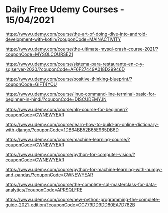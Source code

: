 # Daily Free Udemy Courses - 15/04/2021

https://www.udemy.com/course/the-art-of-doing-dive-into-android-development-with-kotlin/?couponCode=MAINACTIVITY
https://www.udemy.com/course/the-ultimate-mysql-crash-course-2021/?couponCode=MYSQLCOURSE21
https://www.udemy.com/course/sistema-para-restaurante-en-c-y-sqlserver-2020/?couponCode=AF6F27449A018D29946D
https://www.udemy.com/course/positive-thinking-blueprint/?couponCode=GIFT4YOU
https://www.udemy.com/course/linux-command-line-terminal-basic-for-beginner-in-hindi/?couponCode=DISCUDEMY.IN
https://www.udemy.com/course/nlp-course-for-beginner/?couponCode=CWNEWYEAR
https://www.udemy.com/course/learn-how-to-build-an-online-dictionary-with-django/?couponCode=1DB64BB52B65E965DB6D
https://www.udemy.com/course/machine-learning-course/?couponCode=CWNEWYEAR
https://www.udemy.com/course/python-for-computer-vision/?couponCode=CWNEWYEAR
https://www.udemy.com/course/python-for-machine-learning-with-numpy-and-pandas/?couponCode=CWNEWYEAR
https://www.udemy.com/course/the-complete-sql-masterclass-for-data-analytics/?couponCode=APRSQLFRE
https://www.udemy.com/course/new-python-programming-the-complete-guide-2021-edition/?couponCode=CC779DD9DD80EA7D782B
